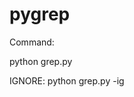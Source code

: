 # pygrep

Command:

python grep.py <regular expression> <file pattern> <path to search in>

IGNORE: python grep.py <regular expression> <file pattern> <path to search in> -ig
